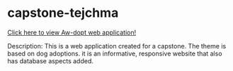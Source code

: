 # capstone-tejchma
 
[Click here to view Aw-dopt web application!](https://capstone-tejchma.web.app/#)

Description: This is a web application created for a capstone. The theme is based on dog adoptions. it is an informative, responsive website that also has database aspects added. 

